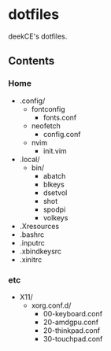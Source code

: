# dotfiles
deekCE's dotfiles.

## Contents
### Home
* .config/
    * fontconfig
        * fonts.conf
    * neofetch
        * config.conf
    * nvim
        * init.vim
* .local/
    * bin/
        * abatch
        * blkeys
        * dsetvol
        * shot
        * spodpi
        * volkeys
* .Xresources
* .bashrc
* .inputrc
* .xbindkeysrc
* .xinitrc

### etc
* X11/
    * xorg.conf.d/
        * 00-keyboard.conf
        * 20-amdgpu.conf
        * 20-thinkpad.conf
        * 30-touchpad.conf
